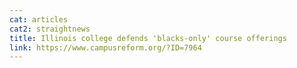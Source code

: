 ```yaml
---
cat: articles
cat2: straightnews
title: Illinois college defends 'blacks-only' course offerings
link: https://www.campusreform.org/?ID=7964
---
```

